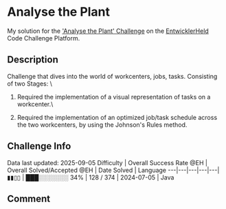 # Analyse the Plant

My solution for the ['Analyse the Plant' Challenge](https://platform.entwicklerheld.de/challenge/analyse-the-plant?technology=Java) on the [EntwicklerHeld](https://platform.entwicklerheld.de/) Code Challenge Platform.

## Description
Challenge that dives into the world of workcenters, jobs, tasks. Consisting of two Stages: \

1) Required the implementation of a visual representation of tasks on a workcenter.\

2) Required the implementation of an optimized job/task schedule across the two workcenters, by using the Johnson's Rules method.

## Challenge Info
Data last updated: 2025-09-05
Difficulty | Overall Success Rate @EH | Overall Solved/Accepted @EH | Date Solved | Language
---|---|---|---|---|
▮▮▯▯ | ███░░░░░░░ 34% | 128 / 374 | 2024-07-05 | Java

## Comment
